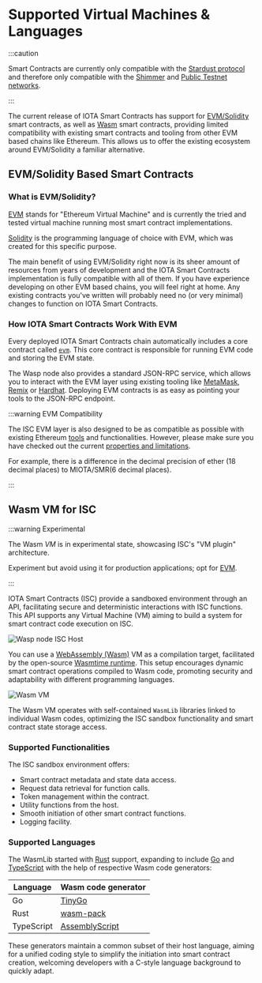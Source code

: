 # Supported Virtual Machines & Languages

:::caution

Smart Contracts are currently only compatible with the [Stardust protocol](/learn/protocols/stardust/introduction) and
therefore only compatible with the [Shimmer](/build/networks-endpoints/#shimmer) and
[Public Testnet networks](/build/networks-endpoints/#public-testnet).

:::

The current release of IOTA Smart Contracts has support for [EVM/Solidity](#evmsolidity-based-smart-contracts) smart
contracts, as well as [Wasm](#wasm-vm-for-isc) smart contracts, providing limited compatibility with
existing smart contracts and tooling from other EVM based chains like Ethereum. This allows us to offer the existing 
ecosystem around EVM/Solidity a familiar alternative.

## EVM/Solidity Based Smart Contracts

### What is EVM/Solidity?

[EVM](https://ethereum.org/en/developers/docs/evm/) stands for "Ethereum Virtual Machine" and is currently the tried and
tested virtual machine running most smart contract implementations.

[Solidity](https://soliditylang.org/) is the programming language of choice with EVM, which was created for this
specific purpose.

The main benefit of using EVM/Solidity right now is its sheer amount of resources from years of development and the IOTA
Smart Contracts implementation is fully compatible with all of them. If you have experience developing on other EVM
based chains, you will feel right at home. Any existing contracts you've written will probably need no (or very minimal)
changes to function on IOTA Smart Contracts.

### How IOTA Smart Contracts Work With EVM

Every deployed IOTA Smart Contracts chain automatically includes a core contract
called [`evm`](../reference/core-contracts/evm.md). This core contract is responsible for running EVM code and
storing the EVM state.

The Wasp node also provides a standard JSON-RPC service, which allows you to interact with the EVM layer using existing
tooling like [MetaMask](https://metamask.io/), [Remix](https://remix.ethereum.org/) or [Hardhat](https://hardhat.org/).
Deploying EVM contracts is as easy as pointing your tools to the JSON-RPC endpoint.

:::warning EVM Compatibility

The ISC EVM layer is also designed to be as compatible as possible with existing Ethereum
[tools](tools.md) and functionalities. However, please make sure you have checked out the current
[properties and limitations](compatibility.md). 

For example, there is a difference in the decimal precision of ether (18 decimal places) to MIOTA/SMR(6 decimal places).

:::


## Wasm VM for ISC

:::warning Experimental

The Wasm _VM_ is in experimental state, showcasing ISC's "VM plugin" architecture.

Experiment but avoid using it for production applications; opt for [EVM](quick-start.mdx).

:::

IOTA Smart Contracts (ISC) provide a sandboxed environment through an API, facilitating secure and deterministic 
interactions with ISC functions. This API supports any Virtual Machine (VM) aiming to build a system for smart contract 
 code execution on ISC.

![Wasp node ISC Host](/img/wasm_vm/IscHost.png)

You can use a [WebAssembly (Wasm)](https://webassembly.org/) VM as a compilation target, facilitated by the open-source
[Wasmtime runtime](https://wasmtime.dev/). This setup encourages dynamic smart contract operations compiled to Wasm code, 
promoting security and adaptability with different programming languages.

![Wasm VM](/img/wasm_vm/WasmVM.png)

The Wasm VM operates with self-contained `WasmLib` libraries linked to individual Wasm codes, optimizing the ISC sandbox
functionality and smart contract state storage access.

### Supported Functionalities

The ISC sandbox environment offers:

- Smart contract metadata and state data access.
- Request data retrieval for function calls.
- Token management within the contract.
- Utility functions from the host.
- Smooth initiation of other smart contract functions.
- Logging facility.

### Supported Languages

The WasmLib started with [Rust](https://www.rust-lang.org/) support, expanding to include [Go](https://golang.org/) 
and [TypeScript](https://www.typescriptlang.org/) with the help of respective Wasm code generators:

| Language   | Wasm code generator                                |
|------------|----------------------------------------------------|
| Go         | [TinyGo](https://tinygo.org/)                      |
| Rust       | [wasm-pack](https://rustwasm.github.io/wasm-pack/) |
| TypeScript | [AssemblyScript](https://www.assemblyscript.org/)  |

These generators maintain a common subset of their host language, aiming for a unified coding style to simplify the 
initiation into smart contract creation, welcoming developers with a C-style language background to quickly adapt.